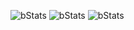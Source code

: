 ![bStats](https://bstats.org/signatures/bukkit/StatusDiscord-Spigot.svg)
![bStats](https://bstats.org/signatures/bungeecord/StatusDiscord-Bungee.svg)
![bStats](https://bstats.org/signatures/velocity/StatusDiscord-Velocity.svg)
